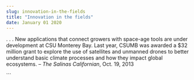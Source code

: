 ```yaml
---
slug: innovation-in-the-fields
title: "Innovation in the fields"
date: January 01 2020
---
```


 
<p>
  . . . New applications that connect growers with space-age tools are under
  development at CSU Monterey Bay. Last year, CSUMB was awarded a $32 million
  grant to explore the use of satellites and unmanned drones to better
  understand basic climate processes and how they impact global ecosystems. –
  <em>The Salinas Californian</em>, Oct. 19, 2013
</p>
```
